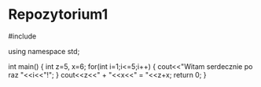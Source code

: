 # Repozytorium1
#include <isostream>

using namespace std;

int main()
{
int z=5, x=6;
    for(int i=1;i<=5;i++)
    {
        cout<<"Witam serdecznie po raz "<<i<<"!";
    }
    cout<<z<<" + "<<x<<" = "<<z+x;
    return 0;
}
